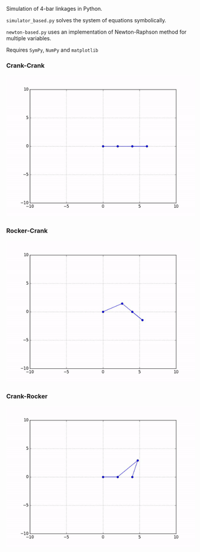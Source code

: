 Simulation of 4-bar linkages in Python.

`simulator_based.py` solves the system of equations symbolically.

`newton-based.py` uses an implementation of Newton-Raphson method for multiple variables.

Requires `SymPy`, `NumPy` and `matplotlib`

### Crank-Crank
![](crank-crank.gif)

### Rocker-Crank
![](rocker-crank.gif)

### Crank-Rocker
![](crank-rocker.gif)
